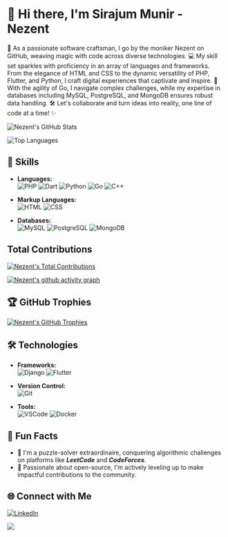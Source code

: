 <!-- Your Name -->
# 👋 Hi there, I'm Sirajum Munir - Nezent

<!-- Introduction -->
🌟 As a passionate software craftsman, I go by the moniker Nezent on GitHub, weaving magic with code across diverse technologies. 💻 My skill set sparkles with proficiency in an array of languages and frameworks. From the elegance of HTML and CSS to the dynamic versatility of PHP, Flutter, and Python, I craft digital experiences that captivate and inspire. 🚀 With the agility of Go, I navigate complex challenges, while my expertise in databases including MySQL, PostgreSQL, and MongoDB ensures robust data handling. 🛠️ Let's collaborate and turn ideas into reality, one line of code at a time! ✨

<!-- GitHub Stats -->
![Nezent's GitHub Stats](https://github-readme-stats.vercel.app/api?username=Nezent&show_icons=true&hide_border=true&count_private=true&theme=dark)

<!-- Top Languages Used -->
![Top Languages](https://github-readme-stats.vercel.app/api/top-langs/?username=Nezent&layout=compact&theme=dark&hide_border=true)

<!-- Skills -->
## 💼 Skills

- **Languages:**  
  ![PHP](https://img.shields.io/badge/PHP-777BB4?style=for-the-badge&logo=php&logoColor=white)
  ![Dart](https://img.shields.io/badge/Dart-0175C2?style=for-the-badge&logo=dart&logoColor=white)
  ![Python](https://img.shields.io/badge/Python-3776AB?style=for-the-badge&logo=python&logoColor=white)
  ![Go](https://img.shields.io/badge/Go-00ADD8?style=for-the-badge&logo=go&logoColor=white)
  ![C++](https://img.shields.io/badge/C++-00599C?style=for-the-badge&logo=c%2B%2B&logoColor=white)

- **Markup Languages:**  
  ![HTML](https://img.shields.io/badge/HTML-E34F26?style=for-the-badge&logo=html5&logoColor=white)
  ![CSS](https://img.shields.io/badge/CSS-1572B6?style=for-the-badge&logo=css3&logoColor=white)

- **Databases:**  
  ![MySQL](https://img.shields.io/badge/MySQL-4479A1?style=for-the-badge&logo=mysql&logoColor=white)
  ![PostgreSQL](https://img.shields.io/badge/PostgreSQL-336791?style=for-the-badge&logo=postgresql&logoColor=white)
  ![MongoDB](https://img.shields.io/badge/MongoDB-47A248?style=for-the-badge&logo=mongodb&logoColor=white)

<!-- Total Contributions -->
## Total Contributions

[![Nezent's Total Contributions](https://github-readme-streak-stats.herokuapp.com/?user=Nezent&theme=dark)](https://github.com/Nezent)

<!-- GitHub Activity Graph -->
[![Nezent's github activity graph](https://github-readme-activity-graph.vercel.app/graph?username=Nezent&theme=github-compact)](https://github.com/Nezent/github-readme-activity-graph)

<!-- Projects
## 🚀 Featured Projects

1. [Flutter Chat App](https://github.com/Nezent/flutter-chat-app) - A real-time chat application built with Flutter and Firebase, featuring authentication and messaging functionality.

2. [GoTask](https://github.com/Nezent/gotask) - A simple task management CLI tool written in Go, allowing users to add, list, and complete tasks.

3. [Portfolio Website](https://github.com/Nezent/portfolio-website) - My personal portfolio website showcasing my skills, projects, and achievements, built using HTML, CSS, and JavaScript. -->

<!-- GitHub Trophies -->
## 🏆 GitHub Trophies

[![Nezent's GitHub Trophies](https://github-profile-trophy.vercel.app/?username=Nezent&theme=dark&column=7&margin-w=10&margin-h=10&hide_border=true)](https://github.com/ryo-ma/github-profile-trophy)

<!-- Technologies -->
## 🛠️ Technologies

- **Frameworks:**  
  ![Django](https://img.shields.io/badge/Django-092E20?style=for-the-badge&logo=django&logoColor=white)
  ![Flutter](https://img.shields.io/badge/Flutter-02569B?style=for-the-badge&logo=flutter&logoColor=white)

- **Version Control:**  
  ![Git](https://img.shields.io/badge/Git-F05032?style=for-the-badge&logo=git&logoColor=white)

- **Tools:**  
  ![VSCode](https://img.shields.io/badge/VS_Code-007ACC?style=for-the-badge&logo=visual-studio-code&logoColor=white)
  ![Docker](https://img.shields.io/badge/Docker-2496ED?style=for-the-badge&logo=docker&logoColor=white)

<!-- Fun Facts -->
## 🎉 Fun Facts

- 🧠 I'm a puzzle-solver extraordinaire, conquering algorithmic challenges on platforms like ***LeetCode*** and ***CodeForces***.
- 🌱 Passionate about open-source, I'm actively leveling up to make impactful contributions to the community.


<!-- Connect with Me -->
## 🌐 Connect with Me

[![LinkedIn](https://img.shields.io/badge/LinkedIn-0077B5?style=for-the-badge&logo=linkedin&logoColor=white)](https://www.linkedin.com/in/smunir30/)
<!-- [![Twitter](https://img.shields.io/badge/Twitter-1DA1F2?style=for-the-badge&logo=twitter&logoColor=white)](https://twitter.com/your-twitter)
[![Website](https://img.shields.io/badge/Website-4285F4?style=for-the-badge&logo=google-chrome&logoColor=white)](https://your-website.com) -->

<!-- Footer -->
![](https://komarev.com/ghpvc/?username=Nezent&color=green)

<!-- Feel free to customize and add more sections as per your preferences -->

